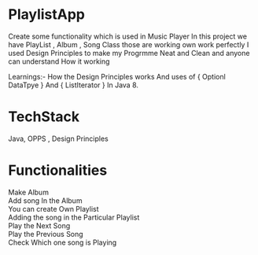 # PlaylistApp
Create some functionality which is used in Music Player In this project we have PlayList , Album , Song Class those are working own work perfectly I used Design Principles to make my Progrmme Neat and Clean and anyone can understand How it working

Learnings:- How the Design Principles works And uses of { Optionl DataTpye } And { ListIterator } In Java 8.

# TechStack
Java, OPPS , Design Principles

# Functionalities
Make Album<br />
Add song In the Album<br />
You can create Own Playlist<br />
Adding the song in the Particular Playlist<br />
Play the Next Song<br />
Play the Previous Song<br />
Check Which one song is Playing
